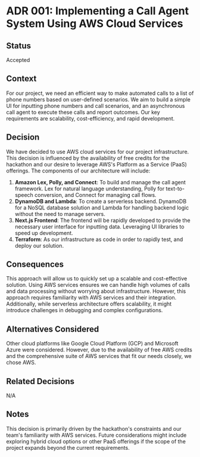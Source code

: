 # ADR 001: Implementing a Call Agent System Using AWS Cloud Services

## Status
Accepted

## Context
For our project, we need an efficient way to make automated calls to a list of phone numbers based on user-defined scenarios. We aim to build a simple UI for inputting phone numbers and call scenarios, and an asynchronous call agent to execute these calls and report outcomes. Our key requirements are scalability, cost-efficiency, and rapid development.

## Decision
We have decided to use AWS cloud services for our project infrastructure. This decision is influenced by the availability of free credits for the hackathon and our desire to leverage AWS's Platform as a Service (PaaS) offerings. The components of our architecture will include:
1. **Amazon Lex, Polly, and Connect**: To build and manage the call agent framework. Lex for natural language understanding, Polly for text-to-speech conversion, and Connect for managing call flows.
2. **DynamoDB and Lambda**: To create a serverless backend. DynamoDB for a NoSQL database solution and Lambda for handling backend logic without the need to manage servers.
3. **Next.js Frontend**: The frontend will be rapidly developed to provide the necessary user interface for inputting data. Leveraging UI libraries to speed up development.
4. **Terraform**: As our infrastructure as code in order to rapidly test, and deploy our solution.

## Consequences
This approach will allow us to quickly set up a scalable and cost-effective solution. Using AWS services ensures we can handle high volumes of calls and data processing without worrying about infrastructure. However, this approach requires familiarity with AWS services and their integration. Additionally, while serverless architecture offers scalability, it might introduce challenges in debugging and complex configurations.

## Alternatives Considered
Other cloud platforms like Google Cloud Platform (GCP) and Microsoft Azure were considered. However, due to the availability of free AWS credits and the comprehensive suite of AWS services that fit our needs closely, we chose AWS.

## Related Decisions
N/A

## Notes
This decision is primarily driven by the hackathon's constraints and our team's familiarity with AWS services. Future considerations might include exploring hybrid cloud options or other PaaS offerings if the scope of the project expands beyond the current requirements.
